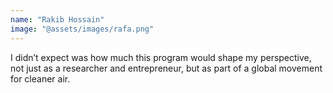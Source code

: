 ```yaml
---
name: "Rakib Hossain"
image: "@assets/images/rafa.png"
---
```


I didn’t expect was how much this program would shape my perspective, not just as a researcher and entrepreneur, but as part of a global movement for cleaner air.
